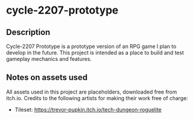 # cycle-2207-prototype
## Description
Cycle-2207 Prototype is a prototype version of an RPG game I plan to develop in the future. This project is intended as a place to build and test gameplay mechanics and features.
## Notes on assets used
All assets used in this project are placeholders, downloaded free from itch.io. Credits to the following artists for making their work free of charge:
- Tileset: https://trevor-pupkin.itch.io/tech-dungeon-roguelite